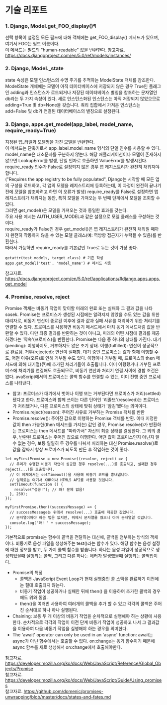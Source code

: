 # 기술 리포트
### 1. Django, Model.get_FOO_display()¶
선택 항목이 설정된 모든 필드에 대해 객체에는 get_FOO_display() 메서드가 있으며, 여기서 FOO는 필드 이름이다.  
이 메서드는 필드의 "human-readable" 값을 반환한다.
참고자료. https://docs.djangoproject.com/en/5.0/ref/models/instances/

### 2. Django, Model._state
state 속성은 모델 인스턴스의 수명 주기를 추적하는 ModelState 객체를 참조한다.  
ModelState 개체에는 모델이 아직 데이터베이스에 저장되지 않은 경우 True인 플래그인 adding과 인스턴스가 로드되거나 저장된 데이터베이스 별칭을 참조하는 문자열인 db라는 두 가지 속성이 있다.
새로 인스턴스화된 인스턴스는 아직 저장되지 않았으므로 adding=True 및 db=None을 갖습니다. 쿼리 집합에서 가져온 인스턴스는 add=False 및 db가 연결된 데이터베이스의 별칭으로 설정된다.

### 3. Django, apps.get_model(app_label, model_name, require_ready=True)
지정된 앱_라벨과 모델명을 가진 모델을 반환한다.  
이 메서드는 단축키로서 app_label.model_name 형식의 단일 인수를 사용할 수 있다.  
model_name은 대소문자를 구분하지 않는다.
해당 애플리케이션이나 모델이 존재하지 않으면 LookupError를 발생, 단일 인자로 호출하면 ValueError를 발생시킨다.
require_ready 인수가 False로 설정되지 않은 경우 앱 레지스트리가 완전히 채워져야 합니다.  
("Requires the app registry to be fully populated", Django는 시작할 때 모든 앱의 구성을 로드하고, 각 앱의 모델을 레지스트리에 등록하는데, 이 과정이 완전히 끝나기 전에 모델을 참조하려고 하면 이 오류가 발생)
require_ready를 False로 설정하면 앱 레지스트리가 채워지는 동안, 특히 모델을 가져오는 두 번째 단계에서 모델을 조회할 수 있다.  
그러면 get_model()은 모델을 가져오는 것과 동일한 효과를 갖는다.  
주요 사용 예시는 AUTH_USER_MODEL과 같은 설정으로 모델 클래스를 구성하는 것이다.  
require_ready가 False인 경우 get_model()은 앱 레지스트리가 완전히 채워질 때까지 완전히 작동하지 않을 수 있는 모델 클래스(예: 역방향 접근자가 누락될 수 있음)를 반환한다.  
따라서 가능하면 require_ready를 기본값인 True로 두는 것이 가장 좋다.
```
getattr(test.models, target_class) # 기존 작성
apps.get_model('test', 'model_name') # 메서드 사용
```
참고자료. https://docs.djangoproject.com/en/5.0/ref/applications/#django.apps.apps.get_model

### 4. Promise, resolve, reject
Promise 객체는 비동기 작업이 맞이할 미래의 완료 또는 실패와 그 결과 값을 나타sosek.
Promise는 프로미스가 생성된 시점에는 알려지지 않았을 수도 있는 값을 위한 대리자로, 비동기 연산이 종료된 이후에 결과 값과 실패 사유를 처리하기 위한 처리기를 연결할 수 있다. 프로미스를 사용하면 비동기 메서드에서 마치 동기 메서드처럼 값을 반환할 수 있다. 다만 최종 결과를 반환하는 것이 아니고, 미래의 어떤 시점에 결과를 제공하겠다는 '약속'(프로미스)을 반환한다.
Promise는 다음 중 하나의 상태를 가진다.
대기(pending): 이행하지도, 거부하지도 않은 초기 상태.
이행(fulfilled): 연산이 성공적으로 완료됨.
거부(rejected): 연산이 실패함.
대기 중인 프로미스는 값과 함께 이행할 수도, 어떤 이유(오류)로 인해 거부될 수도 있다. 이행이나 거부될 때, 프로미스의 then 메서드에 의해 대기열(큐)에 추가된 처리기들이 호출됩니다. 이미 이행했거나 거부된 프로미스에 처리기를 연결해도 호출되므로, 비동기 연산과 처리기 연결 사이에 경합 조건은 없다.
avaScript에서의 프로미스는 콜백 함수를 연결할 수 있는, 이미 진행 중인 프로세스를 나타낸다.
- 참고: 프로미스가 대기에서 벗어나 이행 또는 거부된다면 프로미스가 처리(settled)됐다고 한다. 프로미스와 함께 쓰이는 다른 단어인 '리졸브'(resolved)는 프로미스가 처리됐거나, 다른 프로미스의 상태에 맞춰 상태가 '잠김'됐다는 의미이다.
- Promise.reject(reason): 주어진 사유로 거부하는 Promise 객체를 반환
- Promise.resolve(): 주어진 값으로 이행하는 Promise 객체를 반환. 이때 지정한 값이 then 가능한(then 메서드를 가지는) 값인 경우, Promise.resolve()가 반환하는 프로미스는 then 메서드를 "따라가서" 자신의 최종 상태를 결정한다. 그 외의 경우, 반환된 프로미스는 주어진 값으로 이행한다.
어떤 값이 프로미스인지 아닌지 알 수 없는 경우, 보통 일일히 두 경우를 나눠서 처리하는 대신 Promise.resolve()로 값을 감싸서 항상 프로미스가 되도록 만든 후 작업하는 것이 좋다.
```
let myFirstPromise = new Promise((resolve, reject) => {
  // 우리가 수행한 비동기 작업이 성공한 경우 resolve(...)를 호출하고, 실패한 경우 reject(...)를 호출합니다.
  // 이 예제에서는 setTimeout()을 사용해 비동기 코드를 흉내냅니다.
  // 실제로는 여기서 XHR이나 HTML5 API를 사용할 것입니다.
  setTimeout(function () {
    resolve("성공!"); // 와! 문제 없음!
  }, 250);
});

myFirstPromise.then((successMessage) => {
  // successMessage는 위에서 resolve(...) 호출에 제공한 값입니다.
  // 문자열이어야 하는 법은 없지만, 위에서 문자열을 줬으니 아마 문자열일 것입니다.
  console.log("와! " + successMessage);
});
```
기본적으로 promise는 함수에 콜백을 전달하는 대신에, 콜백을 첨부하는 방식의 객체이다.
비동기로 음성 파일을 생성해주는 test()라는 함수가 있다. 해당 함수는 음성 설정에 대한 정보를 받고, 두 가지 콜백 함수를 받습니다. 하나는 음성 파일이 성공적으로 생성되었을때 실행되는 콜백, 그리고 다른 하나는 에러가 발생했을때 실행되는 콜백입이다.
- Promise의 특징
  - 콜백은 JavaScript Event Loop가 현재 실행중인 콜 스택을 완료하기 이전에는 절대 호출되지 않는다.
  - 비동기 작업이 성공하거나 실패한 뒤에 then() 을 이용하여 추가한 콜백의 경우에도 위와 동일.
  - then()을 여러번 사용하여 여러개의 콜백을 추가 할 수 있고 각각의 콜백은 주어진 순서대로 하나 하나 실행된다.
- Chaining: 보통 두 개 이상의 비동기 작업을 순차적으로 실행해야 하는 상황에 사용한다. 순차적으로 각각의 작업이 이전 단계 비동기 작업이 성공하고 나서 그 결과값을 이용하여 다음 비동기 작업을 실행해야 하는 경우를 의미한다.
- The 'await' operator can only be used in an 'async' function: await는 async가 아닌 함수에서는 호출할 수 없다. on:change는 동기 함수이기 때문에 async 함수를 새로 생성해서 on:change에서 호출해야한다.

참고자료. https://developer.mozilla.org/ko/docs/Web/JavaScript/Reference/Global_Objects/Promise  
참고자료. https://developer.mozilla.org/ko/docs/Web/JavaScript/Guide/Using_promises  
참고자료. https://github.com/domenic/promises-unwrapping/blob/master/docs/states-and-fates.md  




